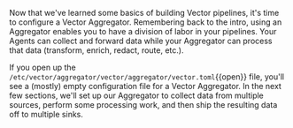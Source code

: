 Now that we've learned some basics of building Vector pipelines, it's time to configure a Vector
Aggregator. Remembering back to the intro, using an Aggregator enables you to have a division of
labor in your pipelines. Your Agents can collect and forward data while your Aggregator can process
that data (transform, enrich, redact, route, etc.).

If you open up the
`/etc/vector/aggregator/vector/aggregator/vector.toml`{{open}} file, you'll see
a (mostly) empty configuration file for a Vector Aggregator. In the next few sections, we'll set up
our Aggregator to collect data from multiple sources, perform some processing work, and then ship
the resulting data off to multiple sinks.
